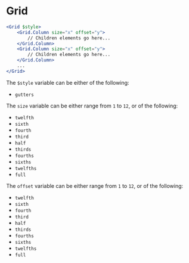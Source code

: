 # Grid

```jsx
<Grid $style>
    <Grid.Column size="x" offset="y">
        // Children elements go here...
    </Grid.Column>
    <Grid.Column size="x" offset="y">
        // Children elements go here...
    </Grid.Column>
    ...
</Grid>
```

The `$style` variable can be either of the following:
- `gutters`

The `size` variable can be either range from `1` to `12`, or of the following:
- `twelfth`
- `sixth`
- `fourth`
- `third`
- `half`
- `thirds`
- `fourths`
- `sixths`
- `twelfths`
- `full`

The `offset` variable can be either range from `1` to `12`, or of the following:
- `twelfth`
- `sixth`
- `fourth`
- `third`
- `half`
- `thirds`
- `fourths`
- `sixths`
- `twelfths`
- `full`